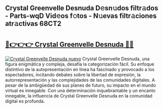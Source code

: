## Crystal Greenvelle Desnuda D𝚎sn𝚞dos filtr𝚊dos - Parts-wqD Vid𝚎os f𝚘tos - N𝚞evas filtr𝚊ciones atr𝚊ctivas 68CT2

# <h2><a href="http://mb8ubc1.tromn.icu/?c=Crystal+Greenvelle+Desnuda">🔗👉👉👉 Crystal Greenvelle Desnuda 🔗🔗</a></h2>

[![Crystal Greenvelle Desnuda nuevo](https://i.imgur.com/pEAQMta.gif)](http://mb8ubc1.tromn.icu/?c=Crystal+Greenvelle+Desnuda)
Crystal Greenvelle Desnuda, una figura enigmática y compleja, desafía la categorización fácil. Su enfoque distintivo de la autopresentación en línea ha fascinado y provocado a los espectadores, incitando debates sobre la libertad de expresión, la autorrepresentación y las complejidades de las comunidades digitales. A pesar de la ambigüedad de sus planes de futuro, su impacto en el mundo virtual es innegable. Con una determinación inquebrantable y un encanto innegable, la influencia de Crystal Greenvelle Desnuda en la comunidad digital es profunda.
